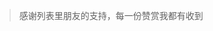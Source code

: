 <!--
 * @Description: 
 * @Version: Beata1.0
 * @Autor: 【B站&公众号】Rong姐姐好可爱
 * @Date: 2020-09-07 07:42:12
 * @LastEditors: 【B站&公众号】Rong姐姐好可爱
 * @LastEditTime: 2020-09-07 07:42:53
-->
> 感谢列表里朋友的支持，每一份赞赏我都有收到